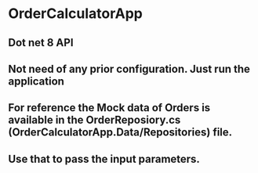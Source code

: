 # OrderCalculatorApp

## Dot net 8 API

## Not need of any prior configuration. Just run the application

## For reference the Mock data of Orders is available in the OrderReposiory.cs (OrderCalculatorApp.Data/Repositories) file.
## Use that to pass the input parameters.
